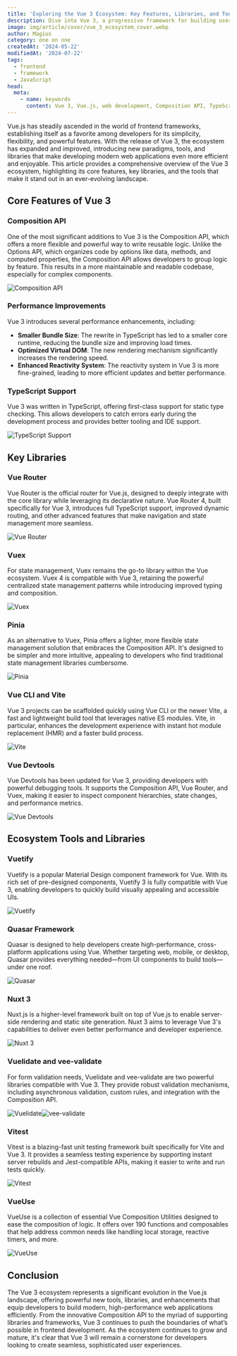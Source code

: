 ```yaml
---
title: 'Exploring the Vue 3 Ecosystem: Key Features, Libraries, and Tools for Modern Web Development'
description: Dive into Vue 3, a progressive framework for building user interfaces. Learn about its key features, core libraries, and tools essential for modern web development.
image: img/article/cover/vue_3_ecosystem_cover.webp
author: Magius
category: one on one
createdAt: '2024-05-22'
modifiedAt: '2024-07-22'
tags:
  - frontend
  - framework
  - JavaScript
head:
  meta:
    - name: keywords
      content: Vue 3, Vue.js, web development, Composition API, TypeScript, frontend framework, JavaScript framework, performance, reactivity system, modern web development
---
```


Vue.js has steadily ascended in the world of frontend frameworks, establishing itself as a favorite among developers for its simplicity, flexibility, and powerful features. With the release of Vue 3, the ecosystem has expanded and improved, introducing new paradigms, tools, and libraries that make developing modern web applications even more efficient and enjoyable. This article provides a comprehensive overview of the Vue 3 ecosystem, highlighting its core features, key libraries, and the tools that make it stand out in an ever-evolving landscape.

## Core Features of Vue 3

### Composition API

One of the most significant additions to Vue 3 is the Composition API, which offers a more flexible and powerful way to write reusable logic. Unlike the Options API, which organizes code by options like data, methods, and computed properties, the Composition API allows developers to group logic by feature. This results in a more maintainable and readable codebase, especially for complex components.

![Composition API](https://vuejs.org/images/logo.png)

### Performance Improvements

Vue 3 introduces several performance enhancements, including:

- **Smaller Bundle Size**: The rewrite in TypeScript has led to a smaller core runtime, reducing the bundle size and improving load times.
- **Optimized Virtual DOM**: The new rendering mechanism significantly increases the rendering speed.
- **Enhanced Reactivity System**: The reactivity system in Vue 3 is more fine-grained, leading to more efficient updates and better performance.

### TypeScript Support

Vue 3 was written in TypeScript, offering first-class support for static type checking. This allows developers to catch errors early during the development process and provides better tooling and IDE support.

![TypeScript Support](https://www.developpez.com/images/logos/typescript.png)

## Key Libraries

### Vue Router

Vue Router is the official router for Vue.js, designed to deeply integrate with the core library while leveraging its declarative nature. Vue Router 4, built specifically for Vue 3, introduces full TypeScript support, improved dynamic routing, and other advanced features that make navigation and state management more seamless.

![Vue Router](https://next.router.vuejs.org/logo.png)

### Vuex

For state management, Vuex remains the go-to library within the Vue ecosystem. Vuex 4 is compatible with Vue 3, retaining the powerful centralized state management patterns while introducing improved typing and composition.

![Vuex](https://vuex.vuejs.org/logo.png)

### Pinia

As an alternative to Vuex, Pinia offers a lighter, more flexible state management solution that embraces the Composition API. It's designed to be simpler and more intuitive, appealing to developers who find traditional state management libraries cumbersome.

![Pinia](https://pinia.vuejs.org/logo.png)

### Vue CLI and Vite

Vue 3 projects can be scaffolded quickly using Vue CLI or the newer Vite, a fast and lightweight build tool that leverages native ES modules. Vite, in particular, enhances the development experience with instant hot module replacement (HMR) and a faster build process.

![Vite](https://vitejs.dev/logo.svg)

### Vue Devtools

Vue Devtools has been updated for Vue 3, providing developers with powerful debugging tools. It supports the Composition API, Vue Router, and Vuex, making it easier to inspect component hierarchies, state changes, and performance metrics.

![Vue Devtools](https://github.com/vuejs/devtools/raw/main/logo.png)

## Ecosystem Tools and Libraries

### Vuetify

Vuetify is a popular Material Design component framework for Vue. With its rich set of pre-designed components, Vuetify 3 is fully compatible with Vue 3, enabling developers to quickly build visually appealing and accessible UIs.

![Vuetify](https://cdn.vuetifyjs.com/images/logos/vuetify-logo-3.svg)

### Quasar Framework

Quasar is designed to help developers create high-performance, cross-platform applications using Vue. Whether targeting web, mobile, or desktop, Quasar provides everything needed—from UI components to build tools—under one roof.

![Quasar](https://cdn.quasar.dev/logo-v2/svg/logo.svg)

### Nuxt 3

Nuxt.js is a higher-level framework built on top of Vue.js to enable server-side rendering and static site generation. Nuxt 3 aims to leverage Vue 3's capabilities to deliver even better performance and developer experience.

![Nuxt 3](https://nuxt.com/assets/design-kit/logo-green-black.svg)

### Vuelidate and vee-validate

For form validation needs, Vuelidate and vee-validate are two powerful libraries compatible with Vue 3. They provide robust validation mechanisms, including asynchronous validation, custom rules, and integration with the Composition API.

![Vuelidate](https://vuelidate-next.netlify.app/logo.png)![vee-validate](https://vee-validate.logaretm.com/v4/logo.png)

### Vitest

Vitest is a blazing-fast unit testing framework built specifically for Vite and Vue 3. It provides a seamless testing experience by supporting instant server rebuilds and Jest-compatible APIs, making it easier to write and run tests quickly.

![Vitest](https://vitest.dev/logo.svg)

### VueUse

VueUse is a collection of essential Vue Composition Utilities designed to ease the composition of logic. It offers over 190 functions and composables that help address common needs like handling local storage, reactive timers, and more.

![VueUse](https://vueuse.org/logo-vertical.png)

## Conclusion

The Vue 3 ecosystem represents a significant evolution in the Vue.js landscape, offering powerful new tools, libraries, and enhancements that equip developers to build modern, high-performance web applications efficiently. From the innovative Composition API to the myriad of supporting libraries and frameworks, Vue 3 continues to push the boundaries of what’s possible in frontend development. As the ecosystem continues to grow and mature, it's clear that Vue 3 will remain a cornerstone for developers looking to create seamless, sophisticated user experiences.
